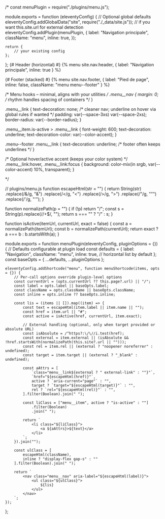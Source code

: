 /*
const menuPlugin = require("./plugins/menu.js");

module.exports = function (eleventyConfig) {
    // Optional global defaults
    eleventyConfig.addGlobalData("site", require("./_data/site.js")); // if you want this.site.url for external detection
    eleventyConfig.addPlugin(menuPlugin, {
        label: "Navigation principale",
        className: "menu",
        inline: true,
    });

    return {
        // your existing config
    };
};
{# Header (horizontal) #}
{% menu site.nav.header, { label: "Navigation principale", inline: true } %}

{# Footer (stacked) #}
{% menu site.nav.footer, { label: "Pied de page", inline: false, className: "menu menu--footer" } %}



/* Menu hooks – minimal, aligns with your utilities */
.menu__nav {
    margin: 0; /* rhythm handles spacing of containers */
}

.menu__link {
    text-decoration: none; /* cleaner nav; underline on hover via global rules if wanted */
    padding: var(--space-3xs) var(--space-2xs);
    border-radius: var(--border-radius);
}

.menu__item.is-active > .menu__link {
    font-weight: 600;
    text-decoration: underline;
    text-decoration-color: var(--color-accent);
}

.menu--footer .menu__link {
    text-decoration: underline; /* footer often keeps underlines */
}

/* Optional hover/active accent (keeps your color system) */
.menu__link:hover,
.menu__link:focus {
    background: color-mix(in srgb, var(--color-accent) 10%, transparent);
}



*/

// plugins/menu.js
function escapeHtml(str = "") {
    return String(str)
        .replace(/&/g, "&amp;")
        .replace(/</g, "&lt;")
        .replace(/>/g, "&gt;")
        .replace(/"/g, "&quot;")
        .replace(/'/g, "&#39;");
}

function normalizePath(p = "") {
    if (!p) return "/";
    const s = String(p).replace(/\/+$/, "");
    return s === "" ? "/" : s;
}

function isActive(itemUrl, currentUrl, exact = false) {
    const a = normalizePath(itemUrl);
    const b = normalizePath(currentUrl);
    return exact ? a === b : b.startsWith(a);
}

module.exports = function menuPlugin(eleventyConfig, pluginOptions = {}) {
    // Defaults configurable at plugin load
    const defaults = {
        label: "Navigation",
        className: "menu",
        inline: true, // horizontal list by default
    };
    const baseOpts = { ...defaults, ...pluginOptions };

    eleventyConfig.addShortcode("menu", function menuShortcode(items, opts = {}) {
        // Per-call options override plugin-level options
        const currentUrl = (opts.currentUrl ?? this.page?.url) || "/";
        const label = opts.label || baseOpts.label;
        const className = opts.className || baseOpts.className;
        const inline = opts.inline ?? baseOpts.inline;

        const lis = (items || []).map((item) => {
            const text = escapeHtml(item.label || item.name || "");
            const href = item.url || "#";
            const active = isActive(href, currentUrl, item.exact);

            // External handling (optional, only when target provided or absolute URL)
            const isAbsolute = /^https?:\/\//i.test(href);
            const external = item.external || (isAbsolute && !href.startsWith(normalizePath(this.site?.url || "")));
            const rel = item.rel || (external ? "noopener noreferrer" : undefined);
            const target = item.target || (external ? "_blank" : undefined);

            const aAttrs = [
                `class="menu__link${external ? " external-link" : ""}"`,
                `href="${escapeHtml(href)}"`,
                active ? `aria-current="page"` : "",
                target ? `target="${escapeHtml(target)}"` : "",
                rel ? `rel="${escapeHtml(rel)}"` : "",
            ].filter(Boolean).join(" ");

            const liClass = ["menu__item", active ? "is-active" : ""]
                .filter(Boolean)
                .join(" ");

            return `
                <li class="${liClass}">
                    <a ${aAttrs}>${text}</a>
                </li>
            `;
        }).join("");

        const ulClass = [
            escapeHtml(className),
            inline ? "display-flex gap-s" : ""
        ].filter(Boolean).join(" ");

        return `
            <nav class="menu__nav" aria-label="${escapeHtml(label)}">
                <ul class="${ulClass}">
                    ${lis}
                </ul>
            </nav>
        `;
    });
};
